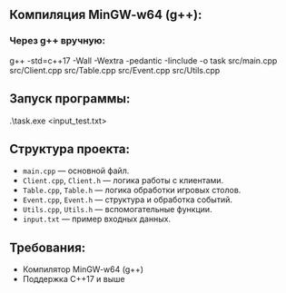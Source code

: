 ## Компиляция MinGW-w64 (g++):
### Через g++ вручную:
  g++ -std=c++17 -Wall -Wextra -pedantic -Iinclude -o task src/main.cpp src/Client.cpp src/Table.cpp src/Event.cpp src/Utils.cpp
  
## Запуск программы:
  .\task.exe <input_test.txt>

## Структура проекта:
- `main.cpp` — основной файл.
- `Client.cpp`, `Client.h` — логика работы с клиентами.
- `Table.cpp`, `Table.h` — логика обработки игровых столов.
- `Event.cpp`, `Event.h` — структура и обработка событий.
- `Utils.cpp`, `Utils.h` — вспомогательные функции.
- `input.txt` — пример входных данных.

## Требования:
- Компилятор MinGW-w64 (g++)
- Поддержка C++17 и выше
